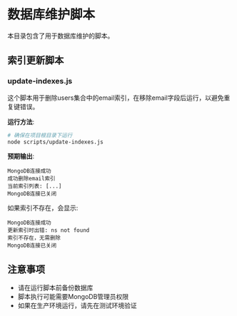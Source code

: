 # 数据库维护脚本

本目录包含了用于数据库维护的脚本。

## 索引更新脚本

### update-indexes.js

这个脚本用于删除users集合中的email索引，在移除email字段后运行，以避免重复键错误。

**运行方法**:

```bash
# 确保在项目根目录下运行
node scripts/update-indexes.js
```

**预期输出**:

```
MongoDB连接成功
成功删除email索引
当前索引列表: [...]
MongoDB连接已关闭
```

如果索引不存在，会显示:

```
MongoDB连接成功
更新索引时出错: ns not found
索引不存在，无需删除
MongoDB连接已关闭
```

## 注意事项

- 请在运行脚本前备份数据库
- 脚本执行可能需要MongoDB管理员权限
- 如果在生产环境运行，请先在测试环境验证 